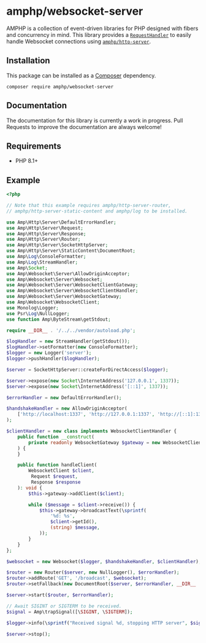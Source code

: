 # amphp/websocket-server

AMPHP is a collection of event-driven libraries for PHP designed with fibers and concurrency in mind.
This library provides a [`RequestHandler`](https://amphp.org/http-server/classes/request-handler) to easily handle Websocket connections using [`amphp/http-server`](https://github.com/amphp/http-server).

## Installation

This package can be installed as a [Composer](https://getcomposer.org) dependency.

```
composer require amphp/websocket-server
```

## Documentation

The documentation for this library is currently a work in progress. Pull Requests to improve the documentation are
always welcome!

## Requirements

- PHP 8.1+

## Example

```php
<?php

// Note that this example requires amphp/http-server-router,
// amphp/http-server-static-content and amphp/log to be installed.

use Amp\Http\Server\DefaultErrorHandler;
use Amp\Http\Server\Request;
use Amp\Http\Server\Response;
use Amp\Http\Server\Router;
use Amp\Http\Server\SocketHttpServer;
use Amp\Http\Server\StaticContent\DocumentRoot;
use Amp\Log\ConsoleFormatter;
use Amp\Log\StreamHandler;
use Amp\Socket;
use Amp\Websocket\Server\AllowOriginAcceptor;
use Amp\Websocket\Server\Websocket;
use Amp\Websocket\Server\WebsocketClientGateway;
use Amp\Websocket\Server\WebsocketClientHandler;
use Amp\Websocket\Server\WebsocketGateway;
use Amp\Websocket\WebsocketClient;
use Monolog\Logger;
use Psr\Log\NullLogger;
use function Amp\ByteStream\getStdout;

require __DIR__ . '/../../vendor/autoload.php';

$logHandler = new StreamHandler(getStdout());
$logHandler->setFormatter(new ConsoleFormatter);
$logger = new Logger('server');
$logger->pushHandler($logHandler);

$server = SocketHttpServer::createForDirectAccess($logger);

$server->expose(new Socket\InternetAddress('127.0.0.1', 1337));
$server->expose(new Socket\InternetAddress('[::1]', 1337));

$errorHandler = new DefaultErrorHandler();

$handshakeHandler = new AllowOriginAcceptor(
    ['http://localhost:1337', 'http://127.0.0.1:1337', 'http://[::1]:1337'],
);

$clientHandler = new class implements WebsocketClientHandler {
    public function __construct(
        private readonly WebsocketGateway $gateway = new WebsocketClientGateway(),
    ) {
    }

    public function handleClient(
        WebsocketClient $client,
         Request $request, 
         Response $response
    ): void {
        $this->gateway->addClient($client);

        while ($message = $client->receive()) {
            $this->gateway->broadcastText(\sprintf(
                '%d: %s',
                $client->getId(),
                (string) $message,
            ));
        }
    }
};

$websocket = new Websocket($logger, $handshakeHandler, $clientHandler);

$router = new Router($server, new NullLogger(), $errorHandler);
$router->addRoute('GET', '/broadcast', $websocket);
$router->setFallback(new DocumentRoot($server, $errorHandler, __DIR__ . '/public'));

$server->start($router, $errorHandler);

// Await SIGINT or SIGTERM to be received.
$signal = Amp\trapSignal([\SIGINT, \SIGTERM]);

$logger->info(\sprintf("Received signal %d, stopping HTTP server", $signal));

$server->stop();
```
